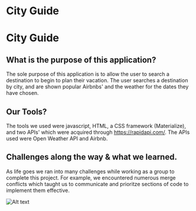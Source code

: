 # City Guide


# City Guide

## What is the purpose of this application?
The sole purpose of this application is to allow the user to search a destination to begin to plan their vacation. The user searches a destination by city, and are shown popular Airbnbs' and the weather for the dates they have chosen.

## Our Tools?

The tools we used were javascript, HTML, a CSS framework (Materialize), and two APIs'  which were acquired through https://rapidapi.com/. The APIs used were Open Weather API and Airbnb.

## Challenges along the way & what we learned.

As life goes we ran into many challenges while working as a group to complete this project. For example, we encountered numerous merge conflicts which taught us to communicate and prioritze sections of code to implement them effective.



![Alt text](ezgif.com-video-to-gif.gif)
